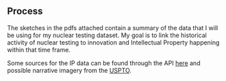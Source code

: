 ## Process

The sketches in the pdfs attached contain a summary of the data that I will be using for my nuclear testing dataset. 
My goal is to link the historical activity of nuclear testing to innovation and Intellectual Property happening within that time frame.

Some sources for the IP data can be found through the API [here](http://www.patentsview.org/api/patent.html) and possible narrative imagery from the [USPTO](http://patft.uspto.gov/netahtml/PTO/search-bool.html).
